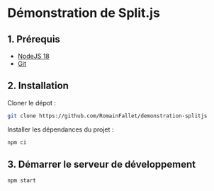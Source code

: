 
# Démonstration de Split.js

## 1. Prérequis

- [NodeJS 18](https://nodejs.org/fr/)
- [Git](https://git-scm.com/downloads)

## 2. Installation

Cloner le dépot :

```bash
git clone https://github.com/RomainFallet/demonstration-splitjs
```

Installer les dépendances du projet :

```bash
npm ci
```

## 3. Démarrer le serveur de développement

```bash
npm start
```